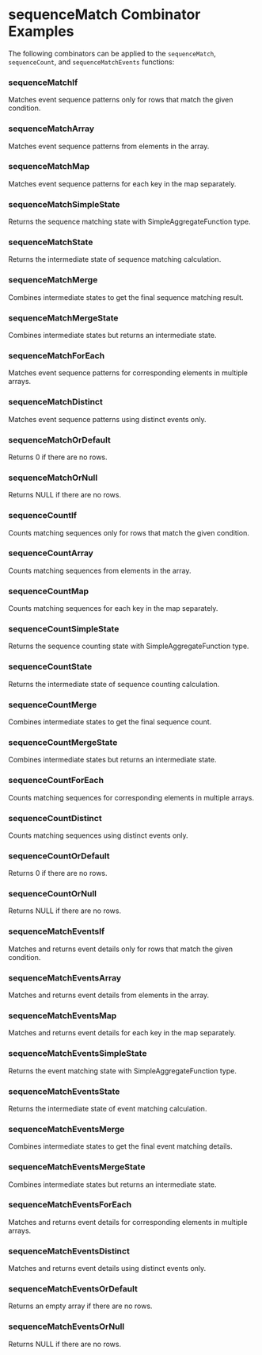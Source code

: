 # sequenceMatch Combinator Examples

The following combinators can be applied to the `sequenceMatch`, `sequenceCount`, and `sequenceMatchEvents` functions:

### sequenceMatchIf
Matches event sequence patterns only for rows that match the given condition.

### sequenceMatchArray
Matches event sequence patterns from elements in the array.

### sequenceMatchMap
Matches event sequence patterns for each key in the map separately.

### sequenceMatchSimpleState
Returns the sequence matching state with SimpleAggregateFunction type.

### sequenceMatchState
Returns the intermediate state of sequence matching calculation.

### sequenceMatchMerge
Combines intermediate states to get the final sequence matching result.

### sequenceMatchMergeState
Combines intermediate states but returns an intermediate state.

### sequenceMatchForEach
Matches event sequence patterns for corresponding elements in multiple arrays.

### sequenceMatchDistinct
Matches event sequence patterns using distinct events only.

### sequenceMatchOrDefault
Returns 0 if there are no rows.

### sequenceMatchOrNull
Returns NULL if there are no rows.

### sequenceCountIf
Counts matching sequences only for rows that match the given condition.

### sequenceCountArray
Counts matching sequences from elements in the array.

### sequenceCountMap
Counts matching sequences for each key in the map separately.

### sequenceCountSimpleState
Returns the sequence counting state with SimpleAggregateFunction type.

### sequenceCountState
Returns the intermediate state of sequence counting calculation.

### sequenceCountMerge
Combines intermediate states to get the final sequence count.

### sequenceCountMergeState
Combines intermediate states but returns an intermediate state.

### sequenceCountForEach
Counts matching sequences for corresponding elements in multiple arrays.

### sequenceCountDistinct
Counts matching sequences using distinct events only.

### sequenceCountOrDefault
Returns 0 if there are no rows.

### sequenceCountOrNull
Returns NULL if there are no rows.

### sequenceMatchEventsIf
Matches and returns event details only for rows that match the given condition.

### sequenceMatchEventsArray
Matches and returns event details from elements in the array.

### sequenceMatchEventsMap
Matches and returns event details for each key in the map separately.

### sequenceMatchEventsSimpleState
Returns the event matching state with SimpleAggregateFunction type.

### sequenceMatchEventsState
Returns the intermediate state of event matching calculation.

### sequenceMatchEventsMerge
Combines intermediate states to get the final event matching details.

### sequenceMatchEventsMergeState
Combines intermediate states but returns an intermediate state.

### sequenceMatchEventsForEach
Matches and returns event details for corresponding elements in multiple arrays.

### sequenceMatchEventsDistinct
Matches and returns event details using distinct events only.

### sequenceMatchEventsOrDefault
Returns an empty array if there are no rows.

### sequenceMatchEventsOrNull
Returns NULL if there are no rows. 
